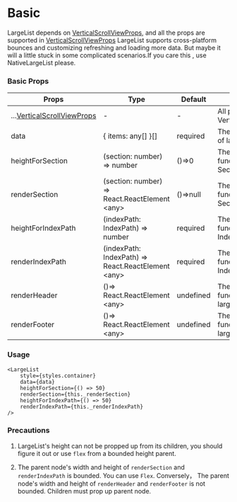 # Basic
LargeList depends on [VerticalScrollViewProps](https://bolan9999.github.io/react-native-spring-scrollview), and all the props are supported in [VerticalScrollViewProps](https://bolan9999.github.io/react-native-spring-scrollview)
LargeList supports cross-platform bounces and customizing refreshing and loading more data. But maybe it will a little stuck in some complicated scenarios.If you care this , use NativeLargeList please.

### Basic Props

Props  |  Type  |  Default  |  Effect  
---- | ------ | --------- | --------
...[VerticalScrollViewProps](https://bolan9999.github.io/react-native-spring-scrollview) | - | - | All props of VerticalScrollView
data | { items: any[] }[] | required | The data source of largelist
heightForSection | (section: number) => number | ()=>0 | The height function for every Section
renderSection | (section: number) => React.ReactElement &lt;any> | ()=>null | The render function for every Section
heightForIndexPath | (indexPath: IndexPath) => number | required | The height function for every IndexPath
renderIndexPath | (indexPath: IndexPath) => React.ReactElement &lt;any> | required | The render function for every IndexPath
renderHeader | ()=> React.ReactElement &lt;any> | undefined | The render function of largelist header
renderFooter | ()=> React.ReactElement &lt;any> | undefined | The render function of largelist footer

### Usage

```$js
<LargeList
    style={styles.container}
    data={data}
    heightForSection={() => 50}
    renderSection={this._renderSection}
    heightForIndexPath={() => 50}
    renderIndexPath={this._renderIndexPath}
/>
```


### Precautions

1. LargeList's height can not be propped up from its children, you should figure it out or use `flex` from a bounded height parent.

2. The parent node's width and height of `renderSection` and `renderIndexPath` is bounded. You can use `Flex`.
Conversely， The parent node's width and height of `renderHeader` and `renderFooter` is not bounded. Children must prop up parent node.
